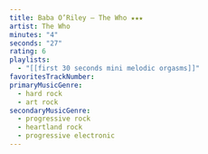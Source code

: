 ```yaml
---
title: Baba O’Riley — The Who ★★★
artist: The Who
minutes: "4"
seconds: "27"
rating: 6
playlists:
  - "[[first 30 seconds mini melodic orgasms]]"
favoritesTrackNumber:
primaryMusicGenre:
  - hard rock
  - art rock
secondaryMusicGenre:
  - progressive rock
  - heartland rock
  - progressive electronic
---
```

